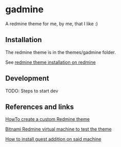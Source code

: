 # gadmine

A redmine theme for me, by me, that I like :)

## Installation

The redmine theme is in the themes/gadmine folder.

See [redmine theme installation on redmine](http://www.redmine.org/projects/redmine/wiki/Themes)

## Development

TODO: Steps to start dev

## References and links

[HowTo create a custom Redmine theme](http://www.redmine.org/projects/redmine/wiki/HowTo_create_a_custom_Redmine_theme) 

[Bitnami Redmine virtual machine to test the theme](https://bitnami.com/stack/redmine )

[How to install guest addition on said machine](https://docs.bitnami.com/virtual-machine/faq/#how-to-install-virtualbox-guest-additions-on-bitnami-virtual-machines)